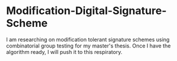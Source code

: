 # Modification-Digital-Signature-Scheme
I am researching on modification tolerant signature schemes using combinatorial group testing for my master's thesis. Once I have the algorithm ready, I will push it to this respiratory.
